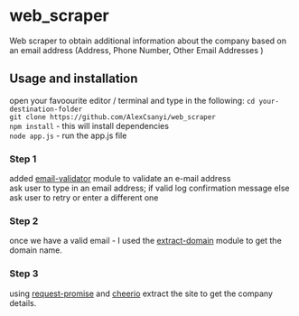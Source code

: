 # web_scraper

Web scraper to obtain additional information about the company based on an email address (Address, Phone Number, Other Email Addresses )

## Usage and installation

open your favoourite editor / terminal and type in the following:
`cd your-destination-folder`  
`git clone https://github.com/AlexCsanyi/web_scraper`  
`npm install` - this will install dependencies  
`node app.js` - run the app.js file

### Step 1

added [email-validator](https://www.npmjs.com/package/email-validator) module to validate an e-mail address  
ask user to type in an email address; if valid log confirmation message else ask user to retry or enter a different one

### Step 2

once we have a valid email - I used the [extract-domain](https://www.npmjs.com/package/extract-domain) module to get the domain name.

### Step 3

using [request-promise](https://github.com/request/request-promise) and [cheerio](https://github.com/cheeriojs/cheerio) extract the site to get the company details.
